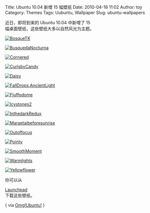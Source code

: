 Title: Ubuntu 10.04 新增 15 幅壁纸
Date: 2010-04-16 11:02
Author: toy
Category: Themes
Tags: Uubuntu, Wallpaper
Slug: ubuntu-wallpapers

近日，即将到来的 Ubuntu 10.04 中新增了 15  
幅桌面壁纸，这些壁纸大多以自然风光为主题。

[![BosqueTK](http://i.linuxtoy.org/images/2010/04/thumb-BosqueTK.jpg)](http://i.linuxtoy.org/images/2010/04/BosqueTK.jpg)

[![BusquedaNocturna](http://i.linuxtoy.org/images/2010/04/thumb-BusquedaNocturna.jpg)](http://i.linuxtoy.org/images/2010/04/BusquedaNocturna.jpg)

[![Cornered](http://i.linuxtoy.org/images/2010/04/thumb-Cornered.jpg)](http://i.linuxtoy.org/images/2010/04/Cornered.jpg)

[![CurlsbyCandy](http://i.linuxtoy.org/images/2010/04/thumb-CurlsbyCandy.jpg)](http://i.linuxtoy.org/images/2010/04/CurlsbyCandy.jpg)

[![Daisy](http://i.linuxtoy.org/images/2010/04/thumb-Daisy.jpg)](http://i.linuxtoy.org/images/2010/04/Daisy.jpg)

[![FallDrops,AncientLight](http://i.linuxtoy.org/images/2010/04/thumb-FallDrops,AncientLight.jpg)](http://i.linuxtoy.org/images/2010/04/FallDrops,AncientLight.jpg)

[![Fluffodome](http://i.linuxtoy.org/images/2010/04/thumb-Fluffodome.jpg)](http://i.linuxtoy.org/images/2010/04/Fluffodome.jpg)

[![Icystones2](http://i.linuxtoy.org/images/2010/04/thumb-Icystones2.jpg)](http://i.linuxtoy.org/images/2010/04/Icystones2.jpg)

[![InthedarkRedux](http://i.linuxtoy.org/images/2010/04/thumb-InthedarkRedux.jpg)](http://i.linuxtoy.org/images/2010/04/InthedarkRedux.jpg)

[![Maraetaibeforesunrise](http://i.linuxtoy.org/images/2010/04/thumb-Maraetaibeforesunrise.jpg)](http://i.linuxtoy.org/images/2010/04/Maraetaibeforesunrise.jpg)

[![Outoffocus](http://i.linuxtoy.org/images/2010/04/thumb-Outoffocus.jpg)](http://i.linuxtoy.org/images/2010/04/Outoffocus.jpg)

[![Pointy](http://i.linuxtoy.org/images/2010/04/thumb-Pointy.jpg)](http://i.linuxtoy.org/images/2010/04/Pointy.jpg)

[![SmoothMoment](http://i.linuxtoy.org/images/2010/04/thumb-SmoothMoment.jpg)](http://i.linuxtoy.org/images/2010/04/SmoothMoment.jpg)

[![Warmlights](http://i.linuxtoy.org/images/2010/04/thumb-Warmlights.jpg)](http://i.linuxtoy.org/images/2010/04/Warmlights.jpg)

[![Yellowflower](http://i.linuxtoy.org/images/2010/04/thumb-Yellowflower.jpg)](http://i.linuxtoy.org/images/2010/04/Yellowflower.jpg)

你可以从  

[Launchpad](https://launchpad.net/ubuntu/lucid/+source/ubuntu-wallpapers/0.31.3/+files/)  
下载这些壁纸。

{ via
[Omg!Ubuntu!](http://www.omgubuntu.co.uk/2010/04/14-new-wallpapers-in-ubuntu-1004.html)
}
